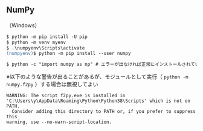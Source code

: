 ## NumPy

（Windows）

```ps
$ python -m pip install -U pip
$ python -m venv myenv
$ .\numpyenv\Scripts\activate
(numpyenv)$ python -m pip install --user numpy

$ python -c "import numpy as np" # エラーが出なければ正常にインストールされている
```

※以下のような警告が出ることがあるが、モジュールとして実行（ `python -m numpy.f2py` ）する場合は無視してよい

```
WARNING: The script f2py.exe is installed in 'C:\Users\y\AppData\Roaming\Python\Python38\Scripts' which is not on PATH.
  Consider adding this directory to PATH or, if you prefer to suppress this
warning, use --no-warn-script-location.
```
